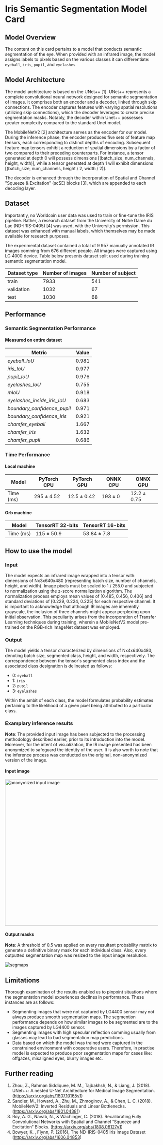 # Iris Semantic Segmentation Model Card

## Model Overview

The content on this card pertains to a model that conducts semantic segmentation of the eye. When provided with an infrared image, the model assigns labels to pixels based on the various classes it can differentiate: `eyeball`, `iris`, `pupil`, and `eyelashes`.

## Model Architecture

The model architecture is based on the UNet++ [1]. UNet++ represents a complete convolutional neural network designed for semantic segmentation of images. It comprises both an encoder and a decoder, linked through skip connections. The encoder captures features with varying spatial resolutions (utilizing skip connections), which the decoder leverages to create precise segmentation masks. Notably, the decoder within Unet++ possesses greater complexity compared to the standard Unet model.

The MobileNetV2 [2] architecture serves as the encoder for our model. During the inference phase, the encoder produces five sets of feature map tensors, each corresponding to distinct depths of encoding. Subsequent feature map tensors exhibit a reduction of spatial dimensions by a factor of two compared to their preceding counterparts. For instance, a tensor generated at depth 0 will possess dimensions [(batch_size, num_channels, height, width)], while a tensor generated at depth 1 will exhibit dimensions [(batch_size, num_channels, height / 2, width / 2)].

The decoder is enhanced through the incorporation of Spatial and Channel "Squeeze & Excitation" (scSE) blocks [3], which are appended to each decoding layer.

## Dataset

Importantly, no Worldcoin user data was used to train or fine-tune the IRIS pipeline. Rather, a research dataset from the University of Notre Dame du Lac (ND-IRIS-0405) [4] was used, with the University’s permission. This dataset was enhanced with manual labels, which themselves may be made available for research purposes.

The experimental dataset contained a total of 9 957 manually annotated IR images comming from 676 different people. All images were captured using LG 4000 device. Table below presents dataset split used during training semantic segmentation model.


| **Dataset type**| **Number of images** | **Number of subject** |
|-----------------------------|-----------|-----------|
| train               | 7933     | 541     |
| validation               | 1032     | 67     |
| test               | 1030     | 68     |

## Performance

### Semantic Segmentation Performance

#### Measured on entire dataset

| **Metric**                  | **Value** |
|-----------------------------|-----------|
| _eyeball_IoU_               | 0.981     |
| _iris_IoU_                  | 0.977     |
| _pupil_IoU_                 | 0.976     |
| _eyelashes_IoU_             | 0.755     |
| _mIoU_                      | 0.918     |
| _eyelashes_inside_iris_IoU_ | 0.683     |
| _boundary_confidence_pupil_ | 0.971     |
| _boundary_confidence_iris_  | 0.921     |
| _chamfer_eyeball_           | 1.667     |
| _chamfer_iris_              | 1.632     |
| _chamfer_pupil_             | 0.686     |

### Time Performance

#### Local machine

| Model | PyTorch CPU      | PyTorch GPU       | ONNX CPU        | ONNX GPU          |
|-------|------------------|-------------------|------------------|------------------|
| Time (ms)  | 295  ± 4.52  | 12.5  ± 0.42  | 193  ± 0  | 12.2  ± 0.75  |

#### Orb machine

| Model | TensorRT 32-bits      | TensorRT 16-bits       |
|-------|------------------|-------------------|
| Time (ms)  | 115  ± 50.9  | 53.84  ± 7.8  |

## How to use the model

### Input

The model expects an infrared image wrapped into a tensor with dimensions of Nx3x640x480 (representing batch size, number of channels, height, and width). Image pixels must be scaled to 1 / 255.0 and subjected to normalization using the z-score normalization algorithm. The normalization process employs mean values of [0.485, 0.456, 0.406] and standard deviations of [0.229, 0.224, 0.225] for each respective channel. It is important to acknowledge that although IR images are inherently grayscale, the inclusion of three channels might appear perplexing upon initial observation. This peculiarity arises from the incorporation of Transfer Learning techniques during training, wherein a MobileNetV2 model pre-trained on the RGB-rich ImageNet dataset was employed.

### Output


The model yields a tensor characterized by dimensions of Nx4x640x480, denoting batch size, segmented class, height, and width, respectively. The correspondence between the tensor's segmented class index and the associated class designation is delineated as follows:
 - 0: `eyeball`
 - 1: `iris`
 - 2: `pupil`
 - 3: `eyelashes`

Within the ambit of each class, the model formulates probability estimates pertaining to the likelihood of a given pixel being attributed to a particular class.

### Examplary inference results

**Note**: The provided input image has been subjected to the processing methodology described earlier, prior to its introduction into the model. Moreover, for the intent of visualization, the IR image presented has been anonymized to safeguard the identity of the user. It is also worth to note that the inference process was conducted on the original, non-anonymized version of the image.

#### Input image

<img src="https://github.com/worldcoin/open-iris/blob/main/docs/model_card/anonymized.png" alt="anonymized input image" width=640 height=480>

#### Output masks

**Note**: A threshold of 0.5 was applied on every resultant probability matrix to generate a definitive binary mask for each individual class. Also, every outputted segmentation map was resized to the input image resolution.

<img src="https://github.com/worldcoin/open-iris/blob/main/docs/model_card/overlayed_segmaps.png" alt="segmaps">

## Limitations

Thorough examination of the results enabled us to pinpoint situations where the segmentation model experiences declines in performance. These instances are as follows:
- Segmenting images that were not captured by LG4400 sensor may not always produce smooth segmentation maps. The segmention performance depends on how similar images to be segmented are to the images captured by LG4400 sensor.
- Segmenting images with high specular reflection comming usually from glasses may lead to bad segmentation map predictions.
- Data based on which the model was trained were captured in the constrained environment with cooperative users. Therefore, in practise model is expected to produce poor segmentation maps for cases like: offgazes, misaligned eyes, blurry images etc.

## Further reading

1. Zhou, Z., Rahman Siddiquee, M. M., Tajbakhsh, N., & Liang, J. (2018). UNet++: A nested U-Net Architecture for Medical Image Segmentation. (https://arxiv.org/abs/1807.10165v1)
2. Sandler, M., Howard, A., Zhu, M., Zhmoginov, A., & Chen, L. C. (2018). MobileNetV2: Inverted Residuals and Linear Bottlenecks. (https://arxiv.org/abs/1801.04381)
3. Roy, A. G., Navab, N., & Wachinger, C. (2018). Recalibrating Fully Convolutional Networks with Spatial and Channel “Squeeze and Excitation” Blocks. (https://arxiv.org/abs/1808.08127v1)
4. Bowyer, K. , Flynn, P. (2016), The ND-IRIS-0405 Iris Image Dataset (https://arxiv.org/abs/1606.04853)

